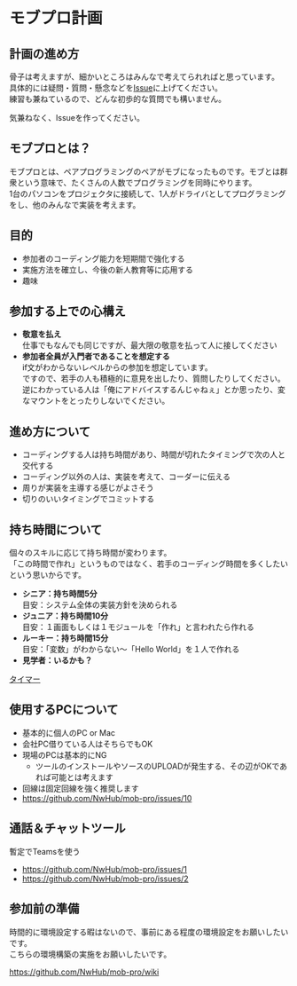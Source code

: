 # モブプロ計画

## 計画の進め方

骨子は考えますが、細かいところはみんなで考えてられればと思っています。  
具体的には疑問・質問・懸念などを[Issue](https://github.com/NwHub/mob-pro/issues)に上げてください。  
練習も兼ねているので、どんな初歩的な質問でも構いません。  

気兼ねなく、Issueを作ってください。  

## モブプロとは？

モブプロとは、ペアプログラミングのペアがモブになったものです。モブとは群衆という意味で、たくさんの人数でプログラミングを同時にやります。  
1台のパソコンをプロジェクタに接続して、1人がドライバとしてプログラミングをし、他のみんなで実装を考えます。  

## 目的

- 参加者のコーディング能力を短期間で強化する
- 実施方法を確立し、今後の新人教育等に応用する
- 趣味

## 参加する上での心構え

- **敬意を払え**  
仕事でもなんでも同じですが、最大限の敬意を払って人に接してください
- **参加者全員が入門者であることを想定する**  
if文がわからないレベルからの参加を想定しています。  
ですので、若手の人も積極的に意見を出したり、質問したりしてください。  
逆にわかっている人は「俺にアドバイスするんじゃねぇ」とか思ったり、変なマウントをとったりしないでください。  

## 進め方について

- コーディングする人は持ち時間があり、時間が切れたタイミングで次の人と交代する
- コーディング以外の人は、実装を考えて、コーダーに伝える
- 周りが実装を主導する感じがよさそう
- 切りのいいタイミングでコミットする

## 持ち時間について

個々のスキルに応じて持ち時間が変わります。  
「この時間で作れ」というものではなく、若手のコーディング時間を多くしたいという思いからです。

- **シニア：持ち時間5分**  
目安：システム全体の実装方針を決められる
- **ジュニア：持ち時間10分**  
目安：１画面もしくは１モジュールを「作れ」と言われたら作れる
- **ルーキー：持ち時間15分**  
目安：「変数」がわからない～「Hello World」を１人で作れる
- **見学者：いるかも？**

[タイマー](http://fvstr.jp/timer/)

## 使用するPCについて

- 基本的に個人のPC or Mac
- 会社PC借りている人はそちらでもOK
- 現場のPCは基本的にNG
  - ツールのインストールやソースのUPLOADが発生する、その辺がOKであれば可能とは考えます
- 回線は固定回線を強く推奨します
- https://github.com/NwHub/mob-pro/issues/10

## 通話＆チャットツール

暫定でTeamsを使う
- https://github.com/NwHub/mob-pro/issues/1
- https://github.com/NwHub/mob-pro/issues/2


## 参加前の準備

時間的に環境設定する暇はないので、事前にある程度の環境設定をお願いしたいです。  
こちらの環境構築の実施をお願いしたいです。

https://github.com/NwHub/mob-pro/wiki
